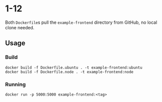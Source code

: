 # 1-12

Both `Dockerfile`s pull the `example-frontend` directory from GitHub, no local clone needed.

## Usage

### Build

```
docker build -f Dockerfile.ubuntu . -t example-frontend:ubuntu
docker build -f Dockerfile.node . -t example-frontend:node
```

### Running

```
docker run -p 5000:5000 example-frontend:<tag>
```
